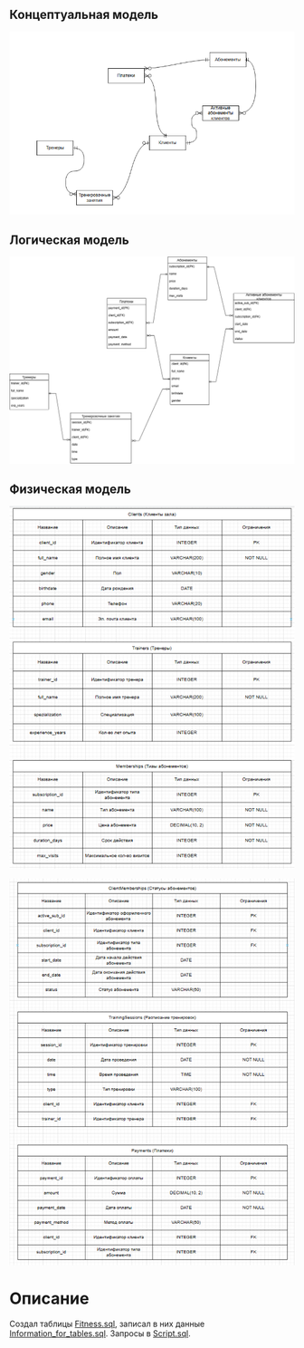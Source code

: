 ## Концептуальная модель

![concept](концептуальная_модель.png)

## Логическая модель

![logic](Логическая_модель2.png)

## Физическая модель

![phys](Физ_модель1.png)

![phys](Физ_модель2.png)

# Описание
Создал таблицы [Fitness.sql](https://github.com/prudick42/data_base/blob/main/Fitness.sql), записал в них данные [Information_for_tables.sql](https://github.com/prudick42/data_base/blob/main/information_for_tables.sql). Запросы в [Script.sql](https://github.com/prudick42/data_base/blob/main/Script.sql).